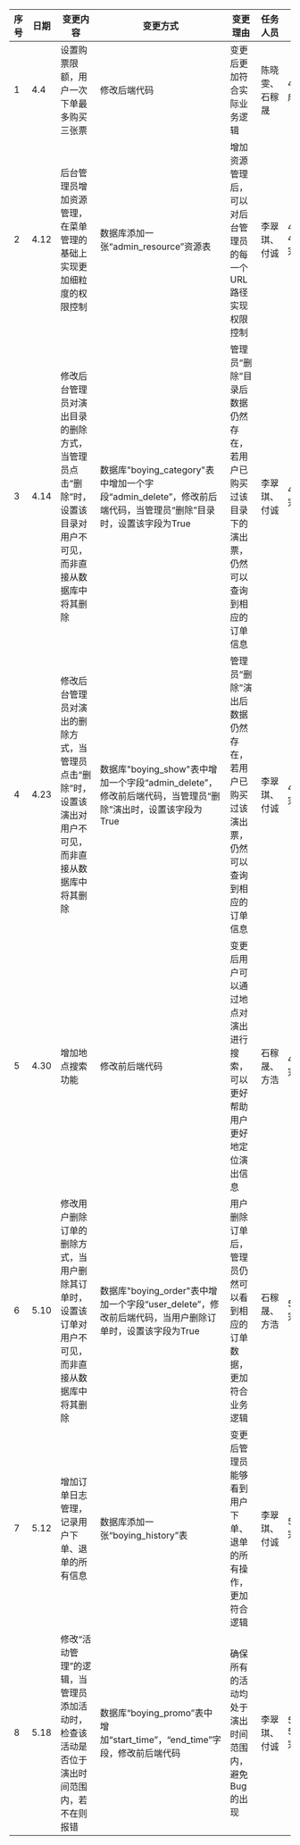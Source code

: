 | 序号 | 日期 | 变更内容                                                     | 变更方式                                                     | 变更理由                                                     | 任务人员       | 进度安排      |
| ---- | ---- | ------------------------------------------------------------ | ------------------------------------------------------------ | ------------------------------------------------------------ | -------------- | ------------- |
| 1    | 4.4  | 设置购票限额，用户一次下单最多购买三张票                     | 修改后端代码                                                 | 变更后更加符合实际业务逻辑                                   | 陈晓雯、石稼晟 | 4.4完成       |
| 2    | 4.12 | 后台管理员增加资源管理，在菜单管理的基础上实现更加细粒度的权限控制 | 数据库添加一张“admin_resource”资源表                         | 增加资源管理后，可以对后台管理员的每一个URL路径实现权限控制  | 李翠琪、付诚   | 4.12-4.13完成 |
| 3    | 4.14 | 修改后台管理员对演出目录的删除方式，当管理员点击“删除”时，设置该目录对用户不可见，而非直接从数据库中将其删除 | 数据库"boying_category"表中增加一个字段“admin_delete”，修改前后端代码，当管理员“删除”目录时，设置该字段为True | 管理员“删除”目录后数据仍然存在，若用户已购买过该目录下的演出票，仍然可以查询到相应的订单信息 | 李翠琪、付诚   | 4.14完成      |
| 4    | 4.23 | 修改后台管理员对演出的删除方式，当管理员点击“删除”时，设置该演出对用户不可见，而非直接从数据库中将其删除 | 数据库"boying_show"表中增加一个字段“admin_delete”，修改前后端代码，当管理员“删除”演出时，设置该字段为True | 管理员“删除”演出后数据仍然存在，若用户已购买过该演出票，仍然可以查询到相应的订单信息 | 李翠琪、付诚   | 4.23完成      |
| 5    | 4.30 | 增加地点搜索功能                                             | 修改前后端代码                                               | 变更后用户可以通过地点对演出进行搜索，可以更好帮助用户更好地定位演出信息 | 石稼晟、方浩   | 4.30完成      |
| 6    | 5.10 | 修改用户删除订单的删除方式，当用户删除其订单时，设置该订单对用户不可见，而非直接从数据库中将其删除 | 数据库"boying_order"表中增加一个字段“user_delete”，修改前后端代码，当用户删除订单时，设置该字段为True | 用户删除订单后，管理员仍然可以看到相应的订单数据，更加符合业务逻辑 | 石稼晟、方浩   | 5.10完成      |
| 7    | 5.12 | 增加订单日志管理，记录用户下单、退单的所有信息               | 数据库添加一张“boying_history”表                             | 变更后管理员能够看到用户下单、退单的所有操作，更加符合逻辑   | 李翠琪、付诚   | 5.12完成      |
| 8    | 5.18 | 修改“活动管理”的逻辑，当管理员添加活动时，检查该活动是否位于演出时间范围内，若不在则报错 | 数据库“boying_promo”表中增加“start_time”，“end_time”字段，修改前后端代码 | 确保所有的活动均处于演出时间范围内，避免Bug的出现            | 李翠琪、付诚   | 5.18-5.19完成 |

